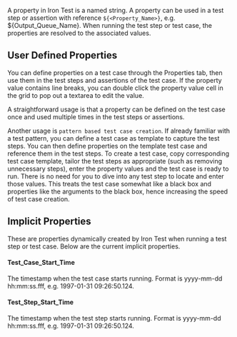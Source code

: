 A property in Iron Test is a named string. A property can be used in a test step or assertion with reference `${<Property_Name>}`, e.g. ${Output_Queue_Name}. When running the test step or test case, the properties are resolved to the associated values.

## User Defined Properties
You can define properties on a test case through the Properties tab, then use them in the test steps and assertions of the test case. If the property value contains line breaks, you can double click the property value cell in the grid to pop out a textarea to edit the value.

A straightforward usage is that a property can be defined on the test case once and used multiple times in the test steps or assertions.

Another usage is `pattern based test case creation`. If already familiar with a test pattern, you can define a test case as template to capture the test steps. You can then define properties on the template test case and reference them in the test steps. To create a test case, copy corresponding test case template, tailor the test steps as appropriate (such as removing unnecessary steps), enter the property values and the test case is ready to run. There is no need for you to dive into any test step to locate and enter those values. This treats the test case somewhat like a black box and properties like the arguments to the black box, hence increasing the speed of test case creation.

## Implicit Properties
These are properties dynamically created by Iron Test when running a test step or test case. Below are the current implicit properties.

#### Test_Case_Start_Time
The timestamp when the test case starts running. Format is yyyy-mm-dd hh:mm:ss.fff, e.g. 1997-01-31 09:26:50.124.

#### Test_Step_Start_Time
The timestamp when the test step starts running. Format is yyyy-mm-dd hh:mm:ss.fff, e.g. 1997-01-31 09:26:50.124.

